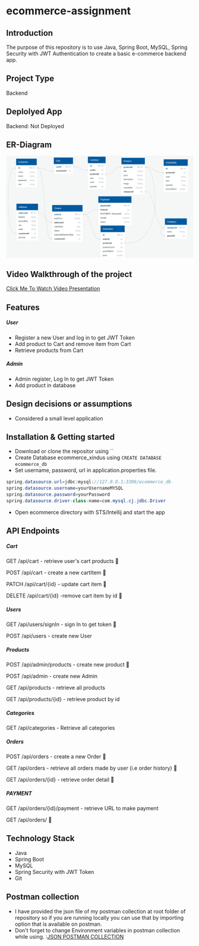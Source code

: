# ecommerce-assignment

## Introduction

The purpose of this repository is to use Java, Spring Boot, MySQL, Spring Security with JWT Authentication to create a basic e-commerce backend app.

## Project Type

Backend

## Deplolyed App

Backend: Not Deployed

## ER-Diagram

![alt](./db-diagram.png)

## Video Walkthrough of the project

[Click Me To Watch Video Presentation](https://drive.google.com/drive/folders/1YGxeInEFgxPOcPJ45Zvgv68NV_vuKLPY?usp=sharing)

## Features

##### User

- Register a new User and log in to get JWT Token
- Add product to Cart and remove item from Cart
- Retrieve products from Cart

##### Admin

- Admin register, Log In to get JWT Token
- Add product in database

## Design decisions or assumptions

- Considered a small level application

## Installation & Getting started

- Download or clone the repositor using ``
- Create Database ecommerce_xindus using `CREATE DATABASE ecommerce_db`
- Set username, password, url in application.properties file.

```java
spring.datasource.url=jdbc:mysql://127.0.0.1:3306/ecommerce_db
spring.datasource.username=yourUsernameMYSQL
spring.datasource.password=yourPassword
spring.datasource.driver-class-name=com.mysql.cj.jdbc.Driver
```

- Open ecommerce directory with STS/Intellij and start the app

## API Endpoints

##### Cart

GET /api/cart - retrieve user's cart products 🔐

POST /api/cart - create a new cartItem 🔐

PATCH /api/cart/{id} - update cart item 🔐

DELETE /api/cart/{id} -remove cart item by id 🔐

##### Users

GET /api/users/signIn - sign In to get token 🔐

POST /api/users - create new User

##### Products

POST /api/admin/products - create new product 🔐

POST /api/admin - create new Admin

GET /api/products - retrieve all products

GET /api/products/{id} - retrieve product by id

##### Categories

GET /api/categories - Retrieve all categories

##### Orders

POST /api/orders - create a new Order 🔐

GET /api/orders - retrieve all orders made by user (i.e order history) 🔐

GET /api/orders/{id} - retrieve order detail 🔐

##### PAYMENT

GET /api/orders/{id}/payment - retrieve URL to make payment

GET /api/orders/ 🔐

## Technology Stack

- Java
- Spring Boot
- MySQL
- Spring Security with JWT Token
- Git

## Postman collection

- I have provided the json file of my postman collection at root folder of repository so if you are running locally you can use that by importing option that is available on postman.
- Don't forget to change Environment variables in postman collection while using.
:[JSON POSTMAN COLLECTION](/E-commerce%20Masai%20Assignment.postman_collection.json)
